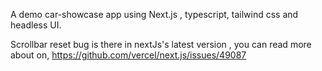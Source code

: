 A demo car-showcase app using Next.js , typescript, tailwind css and headless UI.

Scrollbar reset bug is there in nextJs's latest version , you can read more about on,
https://github.com/vercel/next.js/issues/49087


